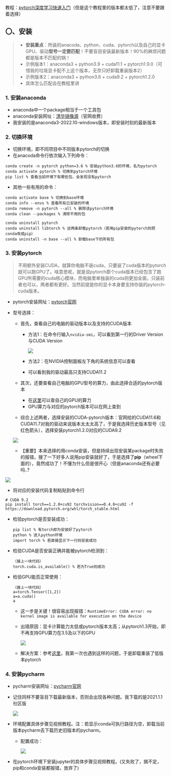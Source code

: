 教程：[pytorch深度学习快速入门](bilibili.com/video/BV1hE411t7RN/?spm_id_from=333.337.search-card.all.click&vd_source=28f4ef64be559a1c9c4ab1cf2b8ee826)（但是这个教程里的版本都太低了，注意不要跟着选择）

## 〇、安装

> - **安装重点**：所装的anacoda、python、cuda、pytorch以及自己的显卡GPU、驱动**型号一定要匹配**！不要盲目安装最新版本！90%的麻烦问题都是版本不匹配的锅！
> - 示例版本1：anaconda3 + python3.9 + cuda11.1 + pytorch1.9.0（可惜我的垃圾显卡配不上这个版本，无奈只好卸载重装版本2）
> - 示例版本2：anaconda3 + python3.6 + cuda9.2 + pytorch1.2.0
> - 具体怎么匹配会在教程里讲

### 1. 安装anaconda

- anaconda中一个package相当于一个工具包
- anaconda安装网址：[清华镜像源](https://mirrors.tuna.tsinghua.edu.cn/anaconda/archive/)（官网收费）
- 我安装的是anaconda3-2022.10-windows版本，即安装时刻的最新版本

### 2. 切换环境

- 切换环境，即不同项目中不同版本pytorch的切换
- 在anacoda命令行依次输入下列命令：

 ```
conda create -n pytorch python=3.6 % 安装python3.6的环境，名为pytorch
conda activate pytorch % 切换到pytorch环境
pip list % 查看当前环境下有哪些包，会发现没有pytorch
 ```

- 其他一些有用的命令：

```
conda activate base % 切换到base环境
conda info --envs % 查看所有已安装的环境
conda remove -n pytorch --all % 删除该pytorch环境
conda clean --packages % 清除不用的包

conda uninstall pytorch 
conda uninstall libtorch % 这两条卸载pytorch（若用pip安装的pytorch则把conda改成pip）
conda uninstall -n base --all % 卸载base下的所有包
```

### 3. 安装pytorch

> 不用额外安装CUDA，就算你电脑不装cuda，只要装了cuda版本的pytorch就可以跑GPU了。啥意思呢，就是说pytorch那个cuda版本已经包含了跑GPU所需要的cuda核心模块，而电脑里单独装的cuda则更加全面，只装前者也可以，两者都有更好。当然前提是你的显卡本身要支持你装的pytorch-cuda版本。

- pytorch安装网址：[pytorch官网](https://pytorch.org/get-started/locally/)

- 型号选择：

  - 首先，查看自己的电脑的驱动版本以及支持的CUDA版本
  
    - 方法1：在命令行输入`nvidia-smi`，可以看到第一行的Driver Version与CUDA Version
  
      ![](E:\学习笔记\pic\pytorch安装2.png)
  
    - 方法2：在NVIDIA控制面板左下角的系统信息可以查看
  
    - 可以看到我的驱动最高只支持CUDA11.2
  
  - 其次，还要查看自己电脑的GPU型号的算力，由此选择合适的pytorch版本
  
    - 在[这里](https://developer.nvidia.com/cuda-gpus)可以查自己的GPU的算力
    - GPU算力与对应的pytorch版本可以在网上查到
  
  - 综合上述两者，选择安装的CUDA-pytorch版本：官网给的CUDA11.6和CUDA11.7对我的驱动来说版本太太太高了，于是我选择历史版本型号（见红色箭头），选择安装pytorch1.2.0对应的CUDA9.2
  
  ![](E:\学习笔记\pic\pytorch1.png)
  
  - 【重要】本来选择的用conda安装，但是持续出现安装某package时失败的报错，搜了一下好多人说用pip安装就好了，于是选择了**pip**（wheel下面的），竟然成功了！不懂为什么但是很开心（但是anaconda还有必要吗..?

![](E:\学习笔记\pic\pytorch2.png)

- 将对应的安装代码复制粘贴到命令行

```
# CUDA 9.2
pip install torch==1.2.0+cu92 torchvision==0.4.0+cu92 -f https://download.pytorch.org/whl/torch_stable.html
```

- 检验pytorch是否安装成功：

  ```
  pip list % 有torch即为安装好了pytorch
  python % 进入python环境
  import torch % 若直接显示下一行则安装成功
  ```
  
- 检验CUDA是否安装正确并能被pytorch检测到：

  ```
  （接上一块代码）
  torch.cuda.is_available() % 若为True则成功
  ```

- 检验GPU能否正常使用：

  ```
  （接上一块代码）
  a=torch.Tensor([1,2])
  a=a.cuda()
  a
  ```

  - 这一步是关键！很容易出现报错：`RuntimeError: CUDA error: no kernel image is available for execution on the device`

  - 出错原因：显卡计算能力太低或pytorch版本太高；从pytorch1.3开始，即不再支持GPU算力在3.5及以下的GPU

    ![](E:\学习笔记\pic\pytorch安装1.png)

  - 解决方案：参考[这里](https://blog.csdn.net/qq_44159782/article/details/121951993)，我第一次也遇到这样的问题，于是卸载重装了低版本pytorch


### 4. 安装pycharm

- pycharm安装网址：[pycharm官网](https://www.jetbrains.com/pycharm/)

- 记住同样不要盲目下载最新版本，否则会出现各种问题。我下载的是2021.1.1社区版

  ![](E:\学习笔记\pic\pytorch4.png)

- 环境配置具体步骤见视频教程。注：若显示conda可执行路径为空，卸载当前版本pycharm去下载历史旧版本的pycharm。

  - 配置成功：

    ![](E:\学习笔记\pic\pytorch5.png)

- 在pytorch环境下安装jupyter的具体步骤见视频教程。(又失败了，搞不定，pip和conda安装都报错，放弃了)
